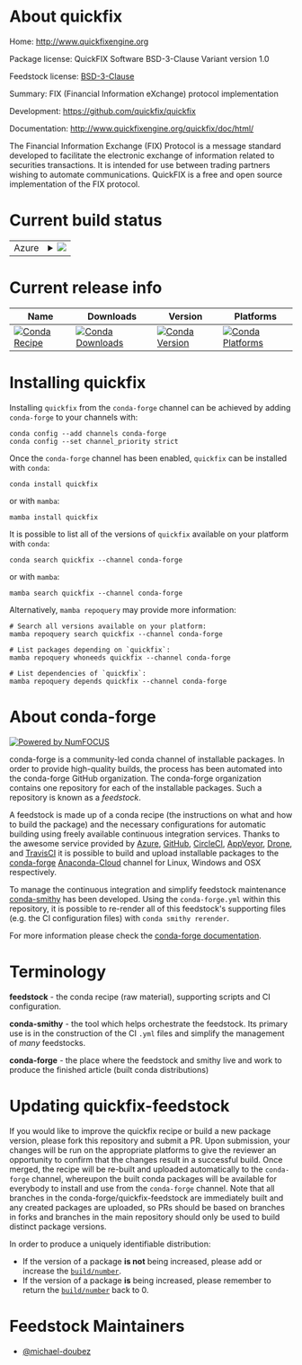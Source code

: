 About quickfix
==============

Home: http://www.quickfixengine.org

Package license: QuickFIX Software BSD-3-Clause Variant version 1.0

Feedstock license: [BSD-3-Clause](https://github.com/conda-forge/quickfix-feedstock/blob/main/LICENSE.txt)

Summary: FIX (Financial Information eXchange) protocol implementation

Development: https://github.com/quickfix/quickfix

Documentation: http://www.quickfixengine.org/quickfix/doc/html/

The Financial Information Exchange (FIX) Protocol is a message standard
developed to facilitate the electronic exchange of information
related to securities transactions. It is intended for use between
trading partners wishing to automate communications.
QuickFIX is a free and open source implementation of the FIX protocol.


Current build status
====================


<table>
    
  <tr>
    <td>Azure</td>
    <td>
      <details>
        <summary>
          <a href="https://dev.azure.com/conda-forge/feedstock-builds/_build/latest?definitionId=8910&branchName=main">
            <img src="https://dev.azure.com/conda-forge/feedstock-builds/_apis/build/status/quickfix-feedstock?branchName=main">
          </a>
        </summary>
        <table>
          <thead><tr><th>Variant</th><th>Status</th></tr></thead>
          <tbody><tr>
              <td>linux_64_python3.10.____cpython</td>
              <td>
                <a href="https://dev.azure.com/conda-forge/feedstock-builds/_build/latest?definitionId=8910&branchName=main">
                  <img src="https://dev.azure.com/conda-forge/feedstock-builds/_apis/build/status/quickfix-feedstock?branchName=main&jobName=linux&configuration=linux_64_python3.10.____cpython" alt="variant">
                </a>
              </td>
            </tr><tr>
              <td>linux_64_python3.11.____cpython</td>
              <td>
                <a href="https://dev.azure.com/conda-forge/feedstock-builds/_build/latest?definitionId=8910&branchName=main">
                  <img src="https://dev.azure.com/conda-forge/feedstock-builds/_apis/build/status/quickfix-feedstock?branchName=main&jobName=linux&configuration=linux_64_python3.11.____cpython" alt="variant">
                </a>
              </td>
            </tr><tr>
              <td>linux_64_python3.8.____73_pypy</td>
              <td>
                <a href="https://dev.azure.com/conda-forge/feedstock-builds/_build/latest?definitionId=8910&branchName=main">
                  <img src="https://dev.azure.com/conda-forge/feedstock-builds/_apis/build/status/quickfix-feedstock?branchName=main&jobName=linux&configuration=linux_64_python3.8.____73_pypy" alt="variant">
                </a>
              </td>
            </tr><tr>
              <td>linux_64_python3.8.____cpython</td>
              <td>
                <a href="https://dev.azure.com/conda-forge/feedstock-builds/_build/latest?definitionId=8910&branchName=main">
                  <img src="https://dev.azure.com/conda-forge/feedstock-builds/_apis/build/status/quickfix-feedstock?branchName=main&jobName=linux&configuration=linux_64_python3.8.____cpython" alt="variant">
                </a>
              </td>
            </tr><tr>
              <td>linux_64_python3.9.____73_pypy</td>
              <td>
                <a href="https://dev.azure.com/conda-forge/feedstock-builds/_build/latest?definitionId=8910&branchName=main">
                  <img src="https://dev.azure.com/conda-forge/feedstock-builds/_apis/build/status/quickfix-feedstock?branchName=main&jobName=linux&configuration=linux_64_python3.9.____73_pypy" alt="variant">
                </a>
              </td>
            </tr><tr>
              <td>linux_64_python3.9.____cpython</td>
              <td>
                <a href="https://dev.azure.com/conda-forge/feedstock-builds/_build/latest?definitionId=8910&branchName=main">
                  <img src="https://dev.azure.com/conda-forge/feedstock-builds/_apis/build/status/quickfix-feedstock?branchName=main&jobName=linux&configuration=linux_64_python3.9.____cpython" alt="variant">
                </a>
              </td>
            </tr><tr>
              <td>osx_64_python3.10.____cpython</td>
              <td>
                <a href="https://dev.azure.com/conda-forge/feedstock-builds/_build/latest?definitionId=8910&branchName=main">
                  <img src="https://dev.azure.com/conda-forge/feedstock-builds/_apis/build/status/quickfix-feedstock?branchName=main&jobName=osx&configuration=osx_64_python3.10.____cpython" alt="variant">
                </a>
              </td>
            </tr><tr>
              <td>osx_64_python3.11.____cpython</td>
              <td>
                <a href="https://dev.azure.com/conda-forge/feedstock-builds/_build/latest?definitionId=8910&branchName=main">
                  <img src="https://dev.azure.com/conda-forge/feedstock-builds/_apis/build/status/quickfix-feedstock?branchName=main&jobName=osx&configuration=osx_64_python3.11.____cpython" alt="variant">
                </a>
              </td>
            </tr><tr>
              <td>osx_64_python3.8.____73_pypy</td>
              <td>
                <a href="https://dev.azure.com/conda-forge/feedstock-builds/_build/latest?definitionId=8910&branchName=main">
                  <img src="https://dev.azure.com/conda-forge/feedstock-builds/_apis/build/status/quickfix-feedstock?branchName=main&jobName=osx&configuration=osx_64_python3.8.____73_pypy" alt="variant">
                </a>
              </td>
            </tr><tr>
              <td>osx_64_python3.8.____cpython</td>
              <td>
                <a href="https://dev.azure.com/conda-forge/feedstock-builds/_build/latest?definitionId=8910&branchName=main">
                  <img src="https://dev.azure.com/conda-forge/feedstock-builds/_apis/build/status/quickfix-feedstock?branchName=main&jobName=osx&configuration=osx_64_python3.8.____cpython" alt="variant">
                </a>
              </td>
            </tr><tr>
              <td>osx_64_python3.9.____73_pypy</td>
              <td>
                <a href="https://dev.azure.com/conda-forge/feedstock-builds/_build/latest?definitionId=8910&branchName=main">
                  <img src="https://dev.azure.com/conda-forge/feedstock-builds/_apis/build/status/quickfix-feedstock?branchName=main&jobName=osx&configuration=osx_64_python3.9.____73_pypy" alt="variant">
                </a>
              </td>
            </tr><tr>
              <td>osx_64_python3.9.____cpython</td>
              <td>
                <a href="https://dev.azure.com/conda-forge/feedstock-builds/_build/latest?definitionId=8910&branchName=main">
                  <img src="https://dev.azure.com/conda-forge/feedstock-builds/_apis/build/status/quickfix-feedstock?branchName=main&jobName=osx&configuration=osx_64_python3.9.____cpython" alt="variant">
                </a>
              </td>
            </tr>
          </tbody>
        </table>
      </details>
    </td>
  </tr>
</table>

Current release info
====================

| Name | Downloads | Version | Platforms |
| --- | --- | --- | --- |
| [![Conda Recipe](https://img.shields.io/badge/recipe-quickfix-green.svg)](https://anaconda.org/conda-forge/quickfix) | [![Conda Downloads](https://img.shields.io/conda/dn/conda-forge/quickfix.svg)](https://anaconda.org/conda-forge/quickfix) | [![Conda Version](https://img.shields.io/conda/vn/conda-forge/quickfix.svg)](https://anaconda.org/conda-forge/quickfix) | [![Conda Platforms](https://img.shields.io/conda/pn/conda-forge/quickfix.svg)](https://anaconda.org/conda-forge/quickfix) |

Installing quickfix
===================

Installing `quickfix` from the `conda-forge` channel can be achieved by adding `conda-forge` to your channels with:

```
conda config --add channels conda-forge
conda config --set channel_priority strict
```

Once the `conda-forge` channel has been enabled, `quickfix` can be installed with `conda`:

```
conda install quickfix
```

or with `mamba`:

```
mamba install quickfix
```

It is possible to list all of the versions of `quickfix` available on your platform with `conda`:

```
conda search quickfix --channel conda-forge
```

or with `mamba`:

```
mamba search quickfix --channel conda-forge
```

Alternatively, `mamba repoquery` may provide more information:

```
# Search all versions available on your platform:
mamba repoquery search quickfix --channel conda-forge

# List packages depending on `quickfix`:
mamba repoquery whoneeds quickfix --channel conda-forge

# List dependencies of `quickfix`:
mamba repoquery depends quickfix --channel conda-forge
```


About conda-forge
=================

[![Powered by
NumFOCUS](https://img.shields.io/badge/powered%20by-NumFOCUS-orange.svg?style=flat&colorA=E1523D&colorB=007D8A)](https://numfocus.org)

conda-forge is a community-led conda channel of installable packages.
In order to provide high-quality builds, the process has been automated into the
conda-forge GitHub organization. The conda-forge organization contains one repository
for each of the installable packages. Such a repository is known as a *feedstock*.

A feedstock is made up of a conda recipe (the instructions on what and how to build
the package) and the necessary configurations for automatic building using freely
available continuous integration services. Thanks to the awesome service provided by
[Azure](https://azure.microsoft.com/en-us/services/devops/), [GitHub](https://github.com/),
[CircleCI](https://circleci.com/), [AppVeyor](https://www.appveyor.com/),
[Drone](https://cloud.drone.io/welcome), and [TravisCI](https://travis-ci.com/)
it is possible to build and upload installable packages to the
[conda-forge](https://anaconda.org/conda-forge) [Anaconda-Cloud](https://anaconda.org/)
channel for Linux, Windows and OSX respectively.

To manage the continuous integration and simplify feedstock maintenance
[conda-smithy](https://github.com/conda-forge/conda-smithy) has been developed.
Using the ``conda-forge.yml`` within this repository, it is possible to re-render all of
this feedstock's supporting files (e.g. the CI configuration files) with ``conda smithy rerender``.

For more information please check the [conda-forge documentation](https://conda-forge.org/docs/).

Terminology
===========

**feedstock** - the conda recipe (raw material), supporting scripts and CI configuration.

**conda-smithy** - the tool which helps orchestrate the feedstock.
                   Its primary use is in the construction of the CI ``.yml`` files
                   and simplify the management of *many* feedstocks.

**conda-forge** - the place where the feedstock and smithy live and work to
                  produce the finished article (built conda distributions)


Updating quickfix-feedstock
===========================

If you would like to improve the quickfix recipe or build a new
package version, please fork this repository and submit a PR. Upon submission,
your changes will be run on the appropriate platforms to give the reviewer an
opportunity to confirm that the changes result in a successful build. Once
merged, the recipe will be re-built and uploaded automatically to the
`conda-forge` channel, whereupon the built conda packages will be available for
everybody to install and use from the `conda-forge` channel.
Note that all branches in the conda-forge/quickfix-feedstock are
immediately built and any created packages are uploaded, so PRs should be based
on branches in forks and branches in the main repository should only be used to
build distinct package versions.

In order to produce a uniquely identifiable distribution:
 * If the version of a package **is not** being increased, please add or increase
   the [``build/number``](https://docs.conda.io/projects/conda-build/en/latest/resources/define-metadata.html#build-number-and-string).
 * If the version of a package **is** being increased, please remember to return
   the [``build/number``](https://docs.conda.io/projects/conda-build/en/latest/resources/define-metadata.html#build-number-and-string)
   back to 0.

Feedstock Maintainers
=====================

* [@michael-doubez](https://github.com/michael-doubez/)

